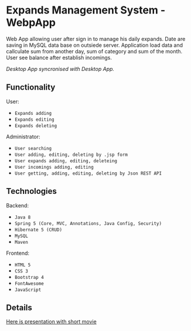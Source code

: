 # Expands Management System - WebpApp

Web App allowing user after sign in to manage his daily expands. 
Date are saving in MySQL data base on outsiede server. 
Application load data and callculate sum from another day, 
sum of category and sum of the month. 
User see balance after establish incomings.

*Desktop App syncronised with Desktop App.*

## Functionality

User:
* `Expands adding`
* `Expands editing`
* `Expands deleting`

Administrator:
* `User searching`
* `User adding, editing, deleting by .jsp form`
* `User expands adding, editing, deleteing`
* `User incomings adding, editing`
* `User getting, adding, editing, deleting by Json REST API`

## Technologies

Backend:
* `Java 8`
* `Spring 5 (Core, MVC, Annotations, Java Config, Security)`
* `Hibernate 5 (CRUD)`
* `MySQL`
* `Maven`

Frontend:
* `HTML 5`
* `CSS 3`
* `Bootstrap 4`
* `FontAwesome`
* `JavaScript`

## Details

[Here is presentation with short movie](http://jaroslawkowalczyk.pl/en.html)
